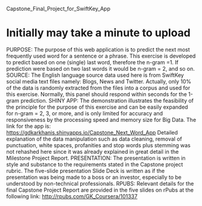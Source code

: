Capstone_Final_Project_for_SwiftKey_App

Initially may take a minute to upload
=================

PURPOSE: The purpose of this web application is to predict the next most frequently used word for a sentence or a phrase. This exercise is developed to predict based on one (single) last word, therefore the n-gram =1. If prediction were based on two last words it would be n-gram = 2, and so on. 
SOURCE: The English language source data used here is from SwiftKey social media text files namely: Blogs, News and Twitter. Actually, only 10% of the data is randomly extracted from the files into a corpus and used for this exercise. Normally, this panel should respond within seconds for the 1-gram prediction. 
SHINY APP: The demonstration illustrates the feasibility of the principle for the purpose of this exercise and can be easily expanded for n-gram = 2, 3, or more, and is only limited for accuracy and responsiveness by the processing speed and memory size for Big Data. The link for the app is: https://gdkarkhanis.shinyapps.io/Capstone_Next_Word_App Detailed explanation of the data manipulation such as data cleaning, removal of punctuation, white spaces, profanities and stop words plus stemming was not rehashed here since it was already explained in great detail in the Milestone Project Report.
PRESENTATION: The presentation is written in style and substance to the requirements stated in the Capstone project rubric. The five-slide presentation Slide Deck is written as if the presentation was being made to a boss or an investor, especially to be understood by non-technical professionals. 
RPUBS: Relevant details for the final Capstone Project Report are provided in the five slides on rPubs at the following link: http://rpubs.com/GK_Coursera/101337
